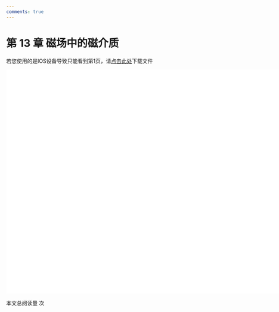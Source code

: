 ```yaml
---
comments: true
---
```


# 第 13 章 磁场中的磁介质

<object data="大学物理 第 13 章.pdf" type="application/pdf" width="150%" height="800">
    <p>若您使用的是IOS设备导致只能看到第1页，请<a href="大学物理 第 13 章.pdf">点击此处</a>下载文件</p>
    <iframe src="大学物理 第 13 章.pdf#navpanes=0" width="500%" height="600" frameborder="0"></iframe>
    
</object>

<span id="busuanzi_container_page_pv">本文总阅读量 <span id="busuanzi_value_page_pv"></span> 次</span>